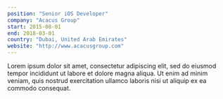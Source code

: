 ```yaml
---
position: "Senior iOS Developer"
company: "Acacus Group"
start: 2015-08-01
end: 2018-03-01
country: "Dubai, United Arab Emirates"
website: "http://www.acacusgroup.com"
---
```


Lorem ipsum dolor sit amet, consectetur adipiscing elit, sed do eiusmod tempor incididunt ut labore et dolore magna aliqua. Ut enim ad minim veniam, quis nostrud exercitation ullamco laboris nisi ut aliquip ex ea commodo consequat.